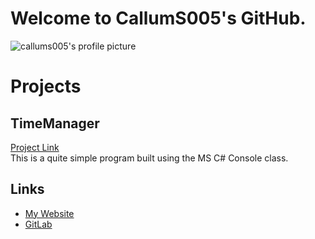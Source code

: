 # Welcome to CallumS005's GitHub.

![callums005's profile picture](https://avatars.githubusercontent.com/u/59845571?s=400&u=50d0164862bc1167a8573b440b12c25beec7feaa&v=4)

# Projects

## TimeManager
[Project Link](https://github.com/callums005/TimeManager)<br />
This is a quite simple program built using the MS C# Console class.

## Links
- [My Website](https://callums005.net)
- [GitLab](https://gitlab.com/CallumS005)
